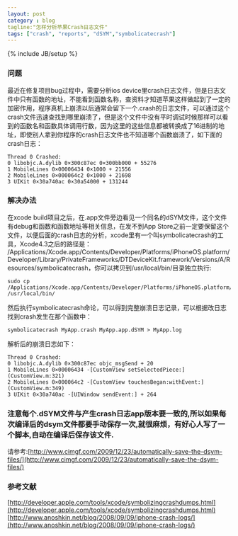 ```yaml
---
layout: post
category : blog
tagline:"怎样分析苹果Crash日志文件"
tags: ["crash", "reports", "dSYM","symbolicatecrash"]
---
```

{% include JB/setup %}

### 问题
最近在修复项目bug过程中，需要分析ios device里crash日志文件，但是日志文件中只有函数的地址，不能看到函数名称，查资料才知道苹果这样做起到了一定的加密作用，程序真机上崩溃以后通常会留下一个.crash的日志文件，可以通过这个crash文件迅速查找到哪里崩溃了，但是这个文件中没有平时调试时候那样可以看到的函数名和函数具体调用行数，因为这里的这些信息都被转换成了16进制的地址，即使别人拿到你程序的crash日志文件也不知道哪个函数崩溃了，如下面的crash日志：

	Thread 0 Crashed:
	0 libobjc.A.dylib 0×300c87ec 0×300bb000 + 55276
	1 MobileLines 0×00006434 0×1000 + 21556
	2 MobileLines 0×000064c2 0×1000 + 21698
	3 UIKit 0×30a740ac 0×30a54000 + 131244

### 解决办法
在xcode build项目之后，在.app文件旁边看见一个同名的dSYM文件，这个文件有debug和函数和函数地址等相关信息，在发不到App Store之前一定要保留这个文件，以便后面的crash日志的分析，xcode里有一个叫symbolicatecrash的工具，Xcode4.3之后的路径是：
/Applications/Xcode.app/Contents/Developer/Platforms/iPhoneOS.platform/Developer/Library/PrivateFrameworks/DTDeviceKit.framework/Versions/A/Resources/symbolicatecrash，你可以拷贝到/usr/local/bin/目录独立执行:

	sudo cp /Applications/Xcode.app/Contents/Developer/Platforms/iPhoneOS.platform/Developer/Library/PrivateFrameworks/DTDeviceKit.framework/Versions/A/Resources/symbolicatecrash /usr/local/bin/

然后执行symbolicatecrash命论，可以得到完整崩溃日志记录，可以根据改日志找到crash发生在那个函数中：

 	symbolicatecrash MyApp.crash MyApp.app.dSYM > MyApp.log

解析后的崩溃日志如下：

	Thread 0 Crashed:
	0 libobjc.A.dylib 0×300c87ec objc_msgSend + 20
	1 MobileLines 0×00006434 -[CustomView setSelectedPiece:] (CustomView.m:321)
	2 MobileLines 0×000064c2 -[CustomView touchesBegan:withEvent:] (CustomView.m:349)
	3 UIKit 0×30a740ac -[UIWindow sendEvent:] + 264

### 注意每个.dSYM文件与产生crash日志app版本要一致的,所以如果每次编译后的dsym文件都要手动保存一次,就很麻烦，有好心人写了一个脚本,自动在编译后保存该文件.
请参考:[http://www.cimgf.com/2009/12/23/automatically-save-the-dsym-files/](http://www.cimgf.com/2009/12/23/automatically-save-the-dsym-files/)

### 参考文献
[http://developer.apple.com/tools/xcode/symbolizingcrashdumps.html](http://developer.apple.com/tools/xcode/symbolizingcrashdumps.html)
[http://www.anoshkin.net/blog/2008/09/09/iphone-crash-logs/](http://www.anoshkin.net/blog/2008/09/09/iphone-crash-logs/)

